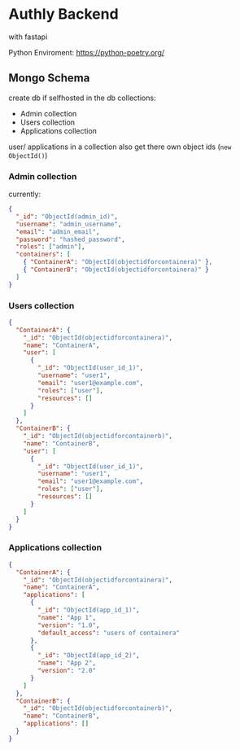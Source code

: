 # Authly Backend

with fastapi

Python Enviroment:
<https://python-poetry.org/>

## Mongo Schema

create db if selfhosted
in the db collections:

- Admin collection
- Users collection
- Applications collection

user/ applications in a collection also get there own object ids (`new ObjectId()`)

### Admin collection

currently:

```json
{
  "_id": "ObjectId(admin_id)",
  "username": "admin_username",
  "email": "admin_email",
  "password": "hashed_password",
  "roles": ["admin"],
  "containers": [
    { "ContainerA": "ObjectId(objectidforcontainera)" },
    { "ContainerB": "ObjectId(objectidforcontainera)" }
  ]
}
```

### Users collection

```json
{
  "ContainerA": {
    "_id": "ObjectId(objectidforcontainera)",
    "name": "ContainerA",
    "user": [
      {
        "_id": "ObjectId(user_id_1)",
        "username": "user1",
        "email": "user1@example.com",
        "roles": ["user"],
        "resources": []
      }
    ]
  },
  "ContainerB": {
    "_id": "ObjectId(objectidforcontainerb)",
    "name": "ContainerB",
    "user": [
      {
        "_id": "ObjectId(user_id_1)",
        "username": "user1",
        "email": "user1@example.com",
        "roles": ["user"],
        "resources": []
      }
    ]
  }
}
```

### Applications collection

```json
{
  "ContainerA": {
    "_id": "ObjectId(objectidforcontainera)",
    "name": "ContainerA",
    "applications": [
      {
        "_id": "ObjectId(app_id_1)",
        "name": "App 1",
        "version": "1.0",
        "default_access": "users of containera"
      },
      {
        "_id": "ObjectId(app_id_2)",
        "name": "App 2",
        "version": "2.0"
      }
    ]
  },
  "ContainerB": {
    "_id": "ObjectId(objectidforcontainerb)",
    "name": "ContainerB",
    "applications": []
  }
}
```
